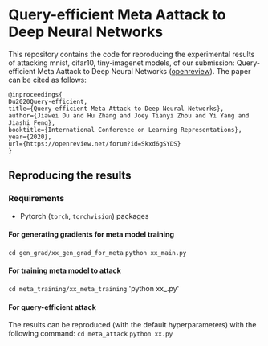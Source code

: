# Query-efficient Meta Aattack to Deep Neural Networks
This repository contains the code for reproducing the experimental results of attacking mnist, cifar10, tiny-imagenet models, of our submission: Query-efficient Meta Aattack to Deep Neural Networks ([openreview](https://openreview.net/forum?id=Skxd6gSYDS)). The paper can be cited as follows:
```
@inproceedings{
Du2020Query-efficient,
title={Query-efficient Meta Attack to Deep Neural Networks},
author={Jiawei Du and Hu Zhang and Joey Tianyi Zhou and Yi Yang and Jiashi Feng},
booktitle={International Conference on Learning Representations},
year={2020},
url={https://openreview.net/forum?id=Skxd6gSYDS}
}
```

## Reproducing the results
### Requirements
* Pytorch (`torch`, `torchvision`) packages
#### For generating gradients for meta model training
`cd gen_grad/xx_gen_grad_for_meta`
`python xx_main.py`
#### For training meta model to attack
`cd meta_training/xx_meta_training`
'python xx_.py'
#### For query-efficient attack
The results can be reproduced (with the default hyperparameters) with the following command:
`cd meta_attack`
`python xx.py`
